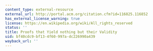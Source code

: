 ```yaml
---
content_type: external-resource
external_url: http://portal.acm.org/citation.cfm?id=116825.116852
has_external_license_warning: true
license: https://en.wikipedia.org/wiki/All_rights_reserved
status: ''
title: Proofs that Yield nothing but their Validity
uid: bf40cdc9-bf13-4f60-997a-dc226990a439
wayback_url: ''
---
```

